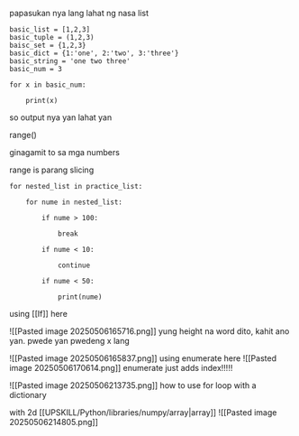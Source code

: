papasukan nya lang lahat ng nasa list

```
basic_list = [1,2,3]
basic_tuple = (1,2,3)
baisc_set = {1,2,3}
basic_dict = {1:'one', 2:'two', 3:'three'}
basic_string = 'one two three'
basic_num = 3

for x in basic_num:

    print(x)

```

so output nya yan lahat yan


range()

ginagamit to sa mga numbers

range is parang slicing

```
for nested_list in practice_list:

    for nume in nested_list:

        if nume > 100:

            break

        if nume < 10:

            continue

        if nume < 50:

            print(nume)
```

using [[If]] here 

![[Pasted image 20250506165716.png]]
yung height na word dito, kahit ano yan. pwede yan pwedeng x lang

![[Pasted image 20250506165837.png]]
using enumerate here
![[Pasted image 20250506170614.png]]
enumerate just adds index!!!!!

![[Pasted image 20250506213735.png]]
how to use  for loop with a dictionary

with 2d [[UPSKILL/Python/libraries/numpy/array|array]]
![[Pasted image 20250506214805.png]]
